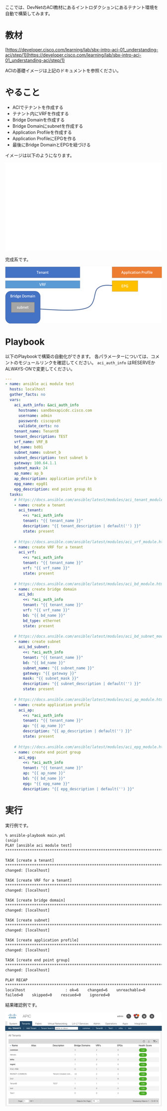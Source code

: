 ここでは、DevNetのACI教材にあるイントロダクションにあるテナント環境を自動で構築してみます。

# 教材

[https://developer.cisco.com/learning/lab/sbx-intro-aci-01_understanding-aci/step/1](https://developer.cisco.com/learning/lab/sbx-intro-aci-01_understanding-aci/step/1)

ACIの基礎イメージは上記のドキュメントを参照ください。

# やること

* ACIでテナントを作成する
* テナント内にVRFを作成する
* Bridge Domainを作成する
* Bridge Domainにsubnetを作成する
* Application Profileを作成する
* Application ProfileにEPGを作る
* 最後にBridge DomainとEPGを紐づける

イメージは以下のようになります。

![](img/tenant_image.gif)

完成系です。

![](img/tenant_image.png)

# Playbook

以下のPlaybookで構築の自動化ができます。
各パラメーターについては、コメントのモジュールリンクを確認してください。
`aci_auth_info` はRESERVEかALWAYS-ONで変更してください。

```yaml
---
- name: ansible aci module test
  hosts: localhost
  gather_facts: no
  vars:
    aci_auth_info: &aci_auth_info
      hostname: sandboxapicdc.cisco.com
      username: admin
      password: ciscopsdt
      validate_certs: no
    tenant_name: TenantB
    tenant_description: TEST
    vrf_name: VRF_B
    bd_name: bd01
    subnet_name: subnet_b
    subnet_description: test subnet b
    gateway: 100.64.1.1
    subnet_mask: 24
    ap_name: ap_b
    ap_description: application profile b
    epg_name: epg01
    epg_description: end point group 01
  tasks:
    # https://docs.ansible.com/ansible/latest/modules/aci_tenant_module.html#aci-tenant-module
    - name: create a tenant
      aci_tenant:
        <<: *aci_auth_info
        tenant: "{{ tenant_name }}"
        description: "{{ tenant_description | default('') }}"
        state: present

    # https://docs.ansible.com/ansible/latest/modules/aci_vrf_module.html#aci-vrf-module
    - name: create VRF for a tenant
      aci_vrf:
        <<: *aci_auth_info
        tenant: "{{ tenant_name }}"
        vrf: "{{ vrf_name }}"
        state: present

    # https://docs.ansible.com/ansible/latest/modules/aci_bd_module.html#aci-bd-module
    - name: create bridge domain
      aci_bd:
        <<: *aci_auth_info
        tenant: "{{ tenant_name }}"
        vrf: "{{ vrf_name }}"
        bd: "{{ bd_name }}"
        bd_type: ethernet
        state: present

    # https://docs.ansible.com/ansible/latest/modules/aci_bd_subnet_module.html#aci-bd-subnet-module
    - name: create subnet
      aci_bd_subnet:
        <<: *aci_auth_info
        tenant: "{{ tenant_name }}"
        bd: "{{ bd_name }}"
        subnet_name: "{{ subnet_name }}"
        gateway: "{{ gateway }}"
        mask: "{{ subnet_mask }}"
        description: "{{ subnet_description | default('') }}"
        state: present

    # https://docs.ansible.com/ansible/latest/modules/aci_ap_module.html#aci-ap-module
    - name: create application profile
      aci_ap:
        <<: *aci_auth_info
        tenant: "{{ tenant_name }}"
        ap: "{{ ap_name }}"
        description: "{{ ap_description | default('') }}"
        state: present

    # https://docs.ansible.com/ansible/latest/modules/aci_epg_module.html#aci-epg-module
    - name: create end point group
      aci_epg:
        <<: *aci_auth_info
        tenant: "{{ tenant_name }}"
        ap: "{{ ap_name }}"
        bd: "{{ bd_name }}"
        epg: "{{ epg_name }}"
        description: "{{ epg_description | default('') }}"
```

# 実行

実行例です。

```
% ansible-playbook main.yml
(snip)
PLAY [ansible aci module test] *****************************************************************************************************

TASK [create a tenant] *************************************************************************************************************
changed: [localhost]

TASK [create VRF for a tenant] *****************************************************************************************************
changed: [localhost]

TASK [create bridge domain] ********************************************************************************************************
changed: [localhost]

TASK [create subnet] ***************************************************************************************************************
changed: [localhost]

TASK [create application profile] **************************************************************************************************
changed: [localhost]

TASK [create end point group] ******************************************************************************************************
changed: [localhost]

PLAY RECAP *************************************************************************************************************************
localhost                  : ok=6    changed=6    unreachable=0    failed=0    skipped=0    rescued=0    ignored=0
```

結果確認例です。

![](img/automation_result.gif)
